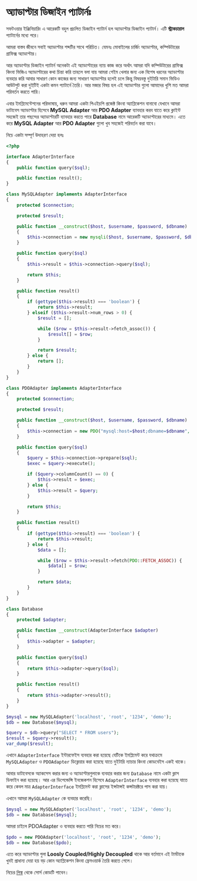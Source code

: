 # অ্যাডাপ্টার ডিজাইন প্যাটার্নঃ

সফটওয়ার ইঞ্জিনিয়ারিং এ আরেকটি বহুল প্রচলিত ডিজাইন প্যাটার্ন হল অ্যাডাপ্টার ডিজাইন প্যাটার্ন। এটি **স্ট্রাকচারাল** প্যাটার্নের মধ্যে পরে।

আমরা বাস্তব জীবনে সবাই অ্যাডাপ্টার শব্দটির সাথে পরিচিত।
যেমনঃ মোবাইলের চার্জিং অ্যাডাপ্টার, কম্পিউটারের গ্রাফিক্স অ্যাডাপ্টার।

আর অ্যাডাপ্টার ডিজাইন প্যাটার্ন অনেকটা এই অ্যাডাপ্টারের ন্যায় কাজ করে অর্থাৎ আমরা যদি কম্পিউটারের গ্রাফিক্স কিংবা ভিজিএ অ্যাডাপ্টারের কথা চিন্তা করি তাহলে বলা যায় আমরা গেইম খেলার জন্য এক বিশেষ ধরনের অ্যাডাপ্টার ব্যবহার করি আবার সাধারণ কোন কাজের জন্য সাধারণ অ্যাডাপ্টার হলেই চলে কিন্তু বিষয়বস্তু দুইটারি সমান ভিডিও আউটপুট করা দুইটিই একটা কমন প্যাটার্নে তৈরি। আর মজার বিষয় হল এই অ্যাডাপ্টার গুলো আমাদের খুশি মত আমরা পরিবর্তন করতে পারি।

এবার ইমপ্লিমেন্টেশনের পরিভাষায়, ধরুন আমরা একটা পিএইচপি প্রজেক্ট কিংবা অ্যাপ্লিকেশন বানাবো যেখানে আমরা ডাটাবেস অ্যাডাপ্টার হিসেবে **MySQL Adapter** আর **PDO Adapter** ব্যাবহার করব যাতে করে ক্লাইন্ট সহজেই তার পছন্দের অ্যাডাপ্টারটি ব্যাবহার করতে পারে **Database** নামে আরেকটি অ্যাডাপ্টারের মাধ্যমে। এতে করে **MySQL Adapter** আর **PDO Adapter** গুলো খুব সহজেই পরিবর্তন করা যাবে।

নিচে একটা সম্পূর্ণ উদাহরণ দেয়া হলঃ

```php
<?php

interface AdapterInterface
{
    public function query($sql);

    public function result();
}

class MySQLAdapter implements AdapterInterface
{
    protected $connection;

    protected $result;

    public function __construct($host, $username, $password, $dbname)
    {
        $this->connection = new mysqli($host, $username, $password, $dbname);
    }

    public function query($sql)
    {
        $this->result = $this->connection->query($sql);

        return $this;
    }

    public function result()
    {
        if (gettype($this->result) === 'boolean') {
            return $this->result;
        } elseif ($this->result->num_rows > 0) {
            $result = [];

            while ($row = $this->result->fetch_assoc()) {
                $result[] = $row;
            }

            return $result;
        } else {
            return [];
        }
    }
}

class PDOAdapter implements AdapterInterface
{
    protected $connection;

    protected $result;

    public function __construct($host, $username, $password, $dbname)
    {
        $this->connection = new PDO("mysql:host=$host;dbname=$dbname", $username, $password);
    }

    public function query($sql)
    {
        $query = $this->connection->prepare($sql);
        $exec = $query->execute();

        if ($query->columnCount() == 0) {
            $this->result = $exec;
        } else {
            $this->result = $query;
        }

        return $this;
    }

    public function result()
    {
        if (gettype($this->result) === 'boolean') {
            return $this->result;
        } else {
            $data = [];

            while ($row = $this->result->fetch(PDO::FETCH_ASSOC)) {
                $data[] = $row;
            }

            return $data;
        }
    }
}

class Database
{
    protected $adapter;

    public function __construct(AdapterInterface $adapter)
    {
        $this->adapter = $adapter;
    }

    public function query($sql)
    {
        return $this->adapter->query($sql);
    }

    public function result()
    {
        return $this->adapter->result();
    }
}

$mysql = new MySQLAdapter('localhost', 'root', '1234', 'demo');
$db = new Database($mysql);

$query = $db->query("SELECT * FROM users");
$result = $query->result();
var_dump($result);
```


এখানে ```AdapterInterface``` ইন্টারফেইস ব্যবহার করা হয়েছে যেটিকে ইমপ্লিমেন্ট করে যথাক্রমে ```MySQLAdapter``` ও ```PDOAdapter``` ডিক্লেয়ার করা হয়েছে যাতে দুইটারি ন্যাচার কিংবা কোডবেইস একই থাকে।

আবার ডাটাবেসকে অ্যাকসেস করার জন্য ও অ্যাডাপ্টারগুলাকে ব্যবহার করার জন্য ```Database``` নামে একটা ক্লাস ডিফাইন করা হয়েছে।
আর এর ডিপেন্ডেন্সি ইনজেকশন হিসেবে ```AdapterInterface``` ব্যবহার করা হয়েছে যাতে করে কেবল মাত্র ```AdapterInterface``` ইমপ্লিমেন্ট করা ক্লাসের ইন্সটান্সই কন্সটারক্টরে পাস করা যায়।

এখানে আমরা ```MySQLAdapter``` কে ব্যবহার করেছি।

```php
$mysql = new MySQLAdapter('localhost', 'root', '1234', 'demo');
$db = new Database($mysql);
```

আমরা চাইলে PDOAdapter ও ব্যবহার করতে পারি নিচের মত করে।
```php
$pdo = new PDOAdapter('localhost', 'root', '1234', 'demo');
$db = new Database($pdo);
```

এতে করে অ্যাডাপ্টার গুলা **Loosly Coupled/Highly Decoupled** থাকে আর বর্তমানে এই টার্মটাকে খুবই প্রাধান্য দেয়া হয় বড় কোন অ্যাপ্লিকেশন কিংবা ফ্রেমওয়ার্ক তৈরি করতে গেলে।

নিচের [লিঙ্ক](https://github.com/sohelamin/php-design-patterns) থেকে সোর্স কোডটি পাবেন।

